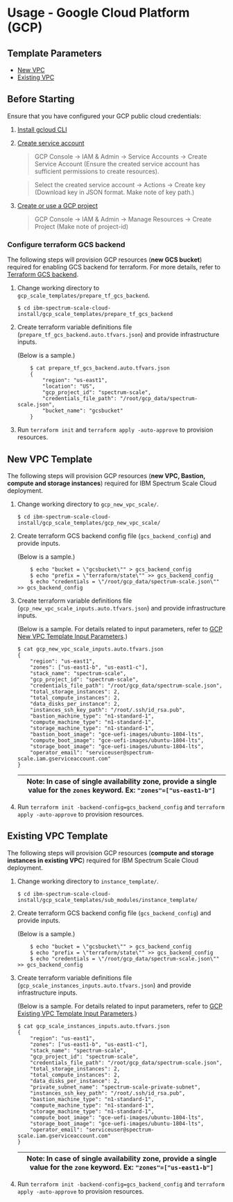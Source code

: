 # Usage - Google Cloud Platform (GCP)

## Template Parameters 

  * [New VPC](gen/gcp_new_vpc/README.md)
  * [Existing VPC](gen/gcp_existing_vpc/README.md)

## Before Starting

Ensure that you have configured your GCP public cloud credentials:

1. [Install gcloud CLI](https://cloud.google.com/sdk/gcloud)
2. [Create service account](https://cloud.google.com/docs/authentication/getting-started)
   > GCP Console -> IAM & Admin -> Service Accounts -> Create Service Account (Ensure the created service account has sufficient permissions to create resources).
   
   > Select the created service account -> Actions -> Create key (Download key in JSON format. Make note of key path.)
3. [Create or use a GCP project](https://cloud.google.com/resource-manager/docs/creating-managing-projects)
   > GCP Console -> IAM & Admin -> Manage Resources -> Create Project (Make note of project-id)

### Configure terraform GCS backend

The following steps will provision GCP resources (**new GCS bucket**) required for enabling GCS
backend for terraform. For more details, refer to [Terraform GCS backend](https://www.terraform.io/docs/backends/types/gcs.html).

1. Change working directory to `gcp_scale_templates/prepare_tf_gcs_backend`.

    ```
    $ cd ibm-spectrum-scale-cloud-install/gcp_scale_templates/prepare_tf_gcs_backend
    ```
2. Create terraform variable definitions file (`prepare_tf_gcs_backend.auto.tfvars.json`) and provide infrastructure inputs.

    (Below is a sample.)
    ```
        $ cat prepare_tf_gcs_backend.auto.tfvars.json
        {
            "region": "us-east1",
            "location": "US",
            "gcp_project_id": "spectrum-scale",
            "credentials_file_path": "/root/gcp_data/spectrum-scale.json",
            "bucket_name": "gcsbucket"
        }
    ```

3. Run `terraform init` and `terraform apply -auto-approve` to provision resources.

## New VPC Template

The following steps will provision GCP resources (**new VPC, Bastion, compute and storage instances**) required for
IBM Spectrum Scale Cloud deployment.

1. Change working directory to `gcp_new_vpc_scale/`.

    ```
    $ cd ibm-spectrum-scale-cloud-install/gcp_scale_templates/gcp_new_vpc_scale/
    ```
2. Create terraform GCS backend config file (`gcs_backend_config`) and provide inputs.

    (Below is a sample.)

    ```
        $ echo "bucket = \"gcsbucket\"" > gcs_backend_config
        $ echo "prefix = \"terraform/state\"" >> gcs_backend_config
        $ echo "credentials = \"/root/gcp_data/spectrum-scale.json\"" >> gcs_backend_config
    ```

3. Create terraform variable definitions file (`gcp_new_vpc_scale_inputs.auto.tfvars.json`) and provide infrastructure inputs.

   (Below is a sample. For details related to input parameters, refer to [GCP New VPC Template Input Parameters](docs/gcp_new_vpc/README.md#inputs).)

    ```
    $ cat gcp_new_vpc_scale_inputs.auto.tfvars.json
    {
        "region": "us-east1",
        "zones": ["us-east1-b", "us-east1-c"],
        "stack_name": "spectrum-scale",
        "gcp_project_id": "spectrum-scale",
        "credentials_file_path": "/root/gcp_data/spectrum-scale.json",
        "total_storage_instances": 2,
        "total_compute_instances": 2,
        "data_disks_per_instance": 2,
        "instances_ssh_key_path": "/root/.ssh/id_rsa.pub",
        "bastion_machine_type": "n1-standard-1",
        "compute_machine_type": "n1-standard-1",
        "storage_machine_type": "n1-standard-1",
        "bastion_boot_image": "gce-uefi-images/ubuntu-1804-lts",
        "compute_boot_image": "gce-uefi-images/ubuntu-1804-lts",
        "storage_boot_image": "gce-uefi-images/ubuntu-1804-lts",
        "operator_email": "serviceuser@spectrum-scale.iam.gserviceaccount.com"
    }
    ```
    | Note: In case of single availability zone, provide a single value for the `zones` keyword. Ex: `"zones"=["us-east1-b"]` |
    | --- |

4. Run `terraform init -backend-config=gcs_backend_config` and `terraform apply -auto-approve` to provision resources.

## Existing VPC Template

The following steps will provision GCP resources (**compute and storage instances in existing VPC**) required for
IBM Spectrum Scale Cloud deployment.

1. Change working directory to `instance_template/`.

    ```
    $ cd ibm-spectrum-scale-cloud-install/gcp_scale_templates/sub_modules/instance_template/
    ```
2. Create terraform GCS backend config file (`gcs_backend_config`) and provide inputs.

   (Below is a sample.)

    ```
        $ echo "bucket = \"gcsbucket\"" > gcs_backend_config
        $ echo "prefix = \"terraform/state\"" >> gcs_backend_config
        $ echo "credentials = \"/root/gcp_data/spectrum-scale.json\"" >> gcs_backend_config
    ```

3. Create terraform variable definitions file (`gcp_scale_instances_inputs.auto.tfvars.json`) and provide infrastructure inputs.

   (Below is a sample. For details related to input parameters, refer to [GCP Existing VPC Template Input Parameters](docs/gcp_existing_vpc/README.md#inputs).)

    ```
    $ cat gcp_scale_instances_inputs.auto.tfvars.json
    {
        "region": "us-east1",
        "zones": ["us-east1-b", "us-east1-c"],
        "stack_name": "spectrum-scale",
        "gcp_project_id": "spectrum-scale",
        "credentials_file_path": "/root/gcp_data/spectrum-scale.json",
        "total_storage_instances": 2,
        "total_compute_instances": 2,
        "data_disks_per_instance": 2,
        "private_subnet_name": "spectrum-scale-private-subnet",
        "instances_ssh_key_path": "/root/.ssh/id_rsa.pub",
        "bastion_machine_type": "n1-standard-1",
        "compute_machine_type": "n1-standard-1",
        "storage_machine_type": "n1-standard-1",
        "compute_boot_image": "gce-uefi-images/ubuntu-1804-lts",
        "storage_boot_image": "gce-uefi-images/ubuntu-1804-lts",
        "operator_email": "serviceuser@spectrum-scale.iam.gserviceaccount.com"
    }
    ```

    | Note: In case of single availability zone, provide a single value for the `zone` keyword. Ex: `"zones"=["us-east1-b"]` |
    | --- |

4. Run `terraform init -backend-config=gcs_backend_config` and `terraform apply -auto-approve` to provision resources.
